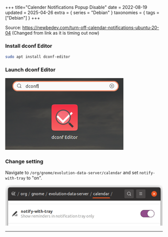 +++
title="Calender Notifications Popup Disable"
date = 2022-08-19
updated = 2025-04-26
extra = { series = "Debian" }
taxonomies = { tags = ["Debian"] }
+++

Source: https://newbedev.com/turn-off-calendar-notifications-ubuntu-20-04 (Changed from link as it is timing out now)

### Install dconf Editor

```sh
sudo apt install dconf-editor
```

### Launch dconf Editor

![Search Bar](dconf.png)

### Change setting

Navigate to `/org/gnome/evolution-data-server/calendar` and set `notify-with-tray` to "on".

![Setting](setting.png)

---
